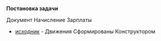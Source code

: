
####
**Постановка задачи**

Документ  Начисление Зарплаты


- [исходник](https://github.com/alex-dev-2020/SpecPlatform/commit/ae70d0d1ea1fe81f6a08030c2b4c35cf30c1f006) - Движения Сформированы Конструктором

